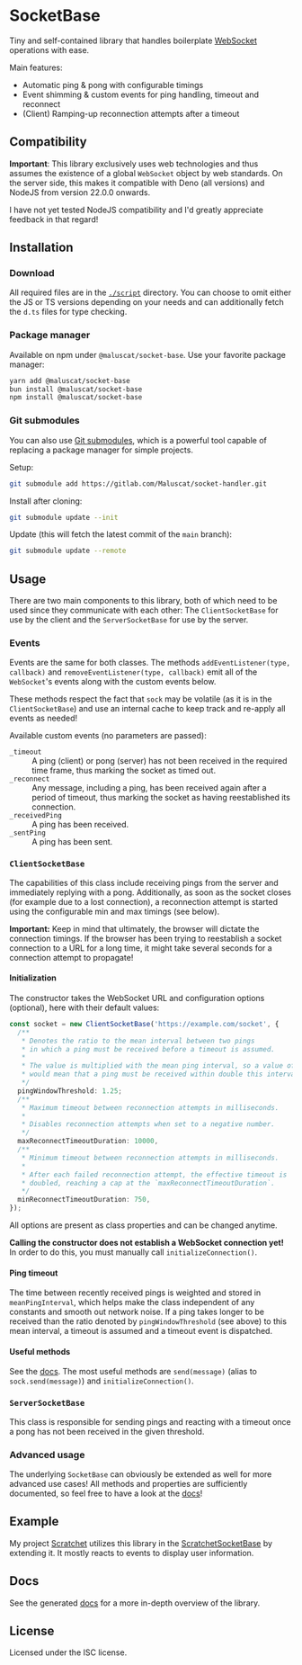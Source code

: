 # SocketBase
Tiny and self-contained library that handles boilerplate
[WebSocket](https://developer.mozilla.org/en-US/docs/Web/API/WebSocket)
operations with ease.

Main features:
- Automatic ping & pong with configurable timings
- Event shimming & custom events for ping handling, timeout and reconnect
- (Client) Ramping-up reconnection attempts after a timeout


## Compatibility
**Important**: This library exclusively uses web technologies and thus assumes
the existence of a global `WebSocket` object by web standards. On the server
side, this makes it compatible with Deno (all versions) and NodeJS from version
22.0.0 onwards.

I have not yet tested NodeJS compatibility and I'd greatly appreciate feedback
in that regard!


## Installation
### Download
All required files are in the [`./script`](./script) directory.
You can choose to omit either the JS or TS versions depending on your needs
and can additionally fetch the `d.ts` files for type checking.

### Package manager
Available on npm under `@maluscat/socket-base`. Use your favorite package manager:
```sh
yarn add @maluscat/socket-base
bun install @maluscat/socket-base
npm install @maluscat/socket-base
```

### Git submodules
You can also use [Git submodules](https://git-scm.com/book/en/v2/Git-Tools-Submodules),
which is a powerful tool capable of replacing a package manager for simple projects.

Setup:
```sh
git submodule add https://gitlab.com/Maluscat/socket-handler.git
```

Install after cloning:
```sh
git submodule update --init
```

Update (this will fetch the latest commit of the `main` branch):
```sh
git submodule update --remote
```


## Usage
There are two main components to this library, both of which need to be used
since they communicate with each other: The `ClientSocketBase` for use by the
client and the `ServerSocketBase` for use by the server.

### Events
Events are the same for both classes. The methods `addEventListener(type, callback)`
and `removeEventListener(type, callback)` emit all of the `WebSocket`'s events
along with the custom events below.

These methods respect the fact that `sock` may be volatile (as it is in the
`ClientSocketBase`) and use an internal cache to keep track and re-apply
all events as needed!

Available custom events (no parameters are passed):
<dl>
<dt><code>_timeout</code></dt>
<dd>
A ping (client) or pong (server) has not been received in the required time
frame, thus marking the socket as timed out.
</dd>

<dt><code>_reconnect</code></dt>
<dd>
Any message, including a ping, has been received again after a period of
timeout, thus marking the socket as having reestablished its connection.
</dd>

<dt><code>_receivedPing</code></dt>
<dd>
A ping has been received.
</dd>

<dt><code>_sentPing</code></dt>
<dd>
A ping has been sent.
</dd>
</dl>


### `ClientSocketBase`
The capabilities of this class include receiving pings from the server and
immediately replying with a pong. Additionally, as soon as the socket closes
(for example due to a lost connection), a reconnection attempt is started using
the configurable min and max timings (see below).

**Important:** Keep in mind that ultimately, the browser will dictate the
connection timings. If the browser has been trying to reestablish a socket
connection to a URL for a long time, it might take several seconds for a connection
attempt to propagate!

#### Initialization
The constructor takes the WebSocket URL and configuration options (optional),
here with their default values:
```ts
const socket = new ClientSocketBase('https://example.com/socket', {
  /**
   * Denotes the ratio to the mean interval between two pings
   * in which a ping must be received before a timeout is assumed.
   *
   * The value is multiplied with the mean ping interval, so a value of 2
   * would mean that a ping must be received within double this interval.
   */
  pingWindowThreshold: 1.25;
  /**
   * Maximum timeout between reconnection attempts in milliseconds.
   *
   * Disables reconnection attempts when set to a negative number.
   */
  maxReconnectTimeoutDuration: 10000,
  /**
   * Minimum timeout between reconnection attempts in milliseconds.
   *
   * After each failed reconnection attempt, the effective timeout is
   * doubled, reaching a cap at the `maxReconnectTimeoutDuration`.
   */
  minReconnectTimeoutDuration: 750,
});
```
All options are present as class properties and can be changed anytime.

**Calling the constructor does not establish a WebSocket connection yet!**
In order to do this, you must manually call `initializeConnection()`.


#### Ping timeout
The time between recently received pings is weighted and stored in
`meanPingInterval`, which helps make the class independent of any constants
and smooth out network noise.
If a ping takes longer to be received than the ratio denoted by
`pingWindowThreshold` (see above) to this mean interval, a timeout is
assumed and a timeout event is dispatched.


#### Useful methods
See the [docs](https://docs.malus.zone/socket-base/#ClientSocketBase.ClientSocketBase).
The most useful methods are `send(message)` (alias to `sock.send(message)`)
and `initializeConnection()`.


### `ServerSocketBase`
This class is responsible for sending pings and reacting with a timeout once a
pong has not been received in the given threshold.


### Advanced usage
The underlying `SocketBase` can obviously be extended as well for more advanced
use cases! All methods and properties are sufficiently documented, so feel free
to have a look at the [docs](#docs)!


## Example
My project [Scratchet](https://gitlab.com/Maluscat/scratchet) utilizes this
library in the
[ScratchetSocketBase](https://gitlab.com/Maluscat/scratchet/-/blob/main/static/script/socket/ScratchetSocketBase.js)
by extending it. It mostly reacts to events to display user information.


## Docs
See the generated [docs](https://docs.malus.zone/socket-base/) for a more
in-depth overview of the library.


## License
Licensed under the ISC license.
